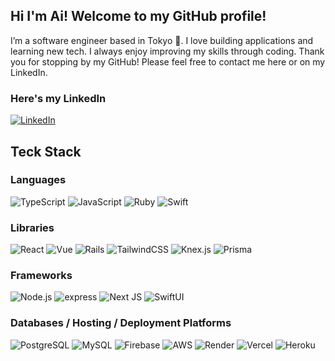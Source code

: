 ## Hi I'm Ai! Welcome to my GitHub profile!

I’m a software engineer based in Tokyo 🗾. I love building applications and learning new tech. 
I always enjoy improving my skills through coding. Thank you for stopping by my GitHub! 
Please feel free to contact me here or on my LinkedIn.

### Here's my LinkedIn
[![LinkedIn](https://img.shields.io/badge/LinkedIn%20-%230A66C2.svg?&style=for-the-badge&logo=LinkedIn&logoColor=FFFFFF)](https://www.linkedin.com/in/ai-naito-89a133239/)

## Teck Stack

### Languages
![TypeScript](https://img.shields.io/badge/TypeScript-black?style=for-the-badge&logo=Typescript)
![JavaScript](https://img.shields.io/badge/Javascript-black?style=for-the-badge&logo=javascript)
![Ruby](https://img.shields.io/badge/Ruby-black?style=for-the-badge&logo=ruby&logoColor=CC342D)
![Swift](https://img.shields.io/badge/Swift-black?style=for-the-badge&logo=swift)

### Libraries
![React](https://img.shields.io/badge/React-black?style=for-the-badge&logo=react)
![Vue](https://img.shields.io/badge/Vue-black?style=for-the-badge&logo=vue.js&logoColor=4FC08D)
![Rails](https://img.shields.io/badge/Rails-CC0000?style=for-the-badge&logo=rubyonrails&logoColor=white)
![TailwindCSS](https://img.shields.io/badge/TailwindCSS-white?style=for-the-badge&logo=tailwindcss)
![Knex.js](https://img.shields.io/badge/Knex.js-%23f7d47e?style=for-the-badge&logo=knexdotjs)
![Prisma](https://img.shields.io/badge/Prisma-darkblue?style=for-the-badge&logo=prisma)

### Frameworks
![Node.js](https://img.shields.io/badge/node.js-%23d2fc96?style=for-the-badge&logo=nodedotjs)
![express](https://img.shields.io/badge/Express-black?style=for-the-badge&logo=express)
![Next JS](https://img.shields.io/badge/Next-black?style=for-the-badge&logo=next.js&logoColor=white)
![SwiftUI](https://img.shields.io/badge/SwiftUI-blue?style=for-the-badge&logo=Swift)

### Databases / Hosting / Deployment Platforms
![PostgreSQL](https://img.shields.io/badge/PostgreSQL-white?style=for-the-badge&logo=postgresql)
![MySQL](https://img.shields.io/badge/MySQL-4479A1?style=for-the-badge&logo=mysql&logoColor=white)
![Firebase](https://img.shields.io/badge/firebase-black?style=for-the-badge&logo=firebase&logoColor=red)
![AWS](https://img.shields.io/badge/AWS-232F3E?style=for-the-badge&logo=amazon-aws&logoColor=white)
![Render](https://img.shields.io/badge/Render-black?style=for-the-badge&logo=render)
![Vercel](https://img.shields.io/badge/Vercel-black?style=for-the-badge&logo=vercel)
![Heroku](https://img.shields.io/badge/Heroku-430098?style=for-the-badge&logo=heroku&logoColor=white)

